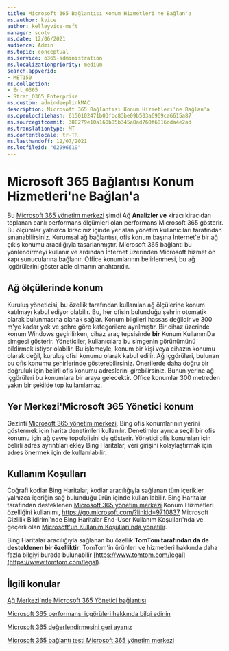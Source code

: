 ```yaml
---
title: Microsoft 365 Bağlantısı Konum Hizmetleri'ne Bağlan'a
ms.author: kvice
author: kelleyvice-msft
manager: scotv
ms.date: 12/06/2021
audience: Admin
ms.topic: conceptual
ms.service: o365-administration
ms.localizationpriority: medium
search.appverid:
- MET150
ms.collection:
- Ent_O365
- Strat_O365_Enterprise
ms.custom: admindeeplinkMAC
description: Microsoft 365 Bağlantısı Konum Hizmetleri'ne Bağlan'a
ms.openlocfilehash: 6150102471b03fbc83be09b503a6969ca6615a87
ms.sourcegitcommit: 388279e10a160b85b345a8ad760f6816dda4e2ad
ms.translationtype: MT
ms.contentlocale: tr-TR
ms.lasthandoff: 12/07/2021
ms.locfileid: "62996619"
---
```

# <a name="microsoft-365-network-connectivity-location-services"></a>Microsoft 365 Bağlantısı Konum Hizmetleri'ne Bağlan'a

Bu <a href="https://go.microsoft.com/fwlink/p/?linkid=2024339" target="_blank">Microsoft 365 yönetim merkezi</a> şimdi Ağ **Analizler ve** kiracı kiracıdan toplanan canlı performans ölçümleri olan performans Microsoft 365 gösterir. Bu ölçümler yalnızca kiracınız içinde yer alan yönetim kullanıcıları tarafından sınanabilirsiniz. Kurumsal ağ bağlantısı, ofis konum başına İnternet'e bir ağ çıkış konumu aracılığıyla tasarlanmıştır. Microsoft 365 bağlantı bu yönlendirmeyi kullanır ve ardından İnternet üzerinden Microsoft hizmet ön kapı sunucularına bağlanır. Office konumlarının belirlenmesi, bu ağ içgörülerini göster able olmanın anahtarıdır.

## <a name="location-in-network-measurements"></a>Ağ ölçülerinde konum

Kuruluş yöneticisi, bu özellik tarafından kullanılan ağ ölçülerine konum katılmayı kabul ediyor olabilir. Bu, her ofisin bulunduğu şehrin otomatik olarak bulunmasına olanak sağlar. Konum bilgileri hassas değildir ve 300 m'ye kadar yok ve şehre göre kategorilere ayrılmıştır. Bir cihaz üzerinde konum Windows geçirilirken, cihaz araç tepsisinde **bir** Konum KullanımDa simgesi gösterir. Yöneticiler, kullanıcılara bu simgenin görünümünü bildirmek istiyor olabilir. Bu işlemeyle, konum bir kişi veya cihazın konumu olarak değil, kuruluş ofisi konumu olarak kabul edilir. Ağ içgörüleri, bulunan bu ofis konumu şehirlerinde gösterebilirsiniz. Önerilerde daha doğru bir doğruluk için belirli ofis konumu adreslerini girebilirsiniz. Bunun yerine ağ içgörüleri bu konumlara bir araya gelecektir. Office konumlar 300 metreden yakın bir şekilde top kullanılamaz.

## <a name="location-in-the-microsoft-365-admin-center"></a>Yer Merkezi'Microsoft 365 Yönetici konum

Gezinti <a href="https://go.microsoft.com/fwlink/p/?linkid=2024339" target="_blank">Microsoft 365 yönetim merkezi</a>, Bing ofis konumlarının yerini göstermek için harita denetimleri kullanılır. Denetimler ayrıca seçili bir ofis konumu için ağ çevre topolojisini de gösterir. Yönetici ofis konumları için belirli adres ayrıntıları ekley Bing Haritalar, veri girişini kolaylaştırmak için adres önermek için de kullanılabilir.

## <a name="terms-of-use"></a>Kullanım Koşulları

Coğrafi kodlar Bing Haritalar, kodlar aracılığıyla sağlanan tüm içerikler yalnızca içeriğin sağ bulunduğu ürün içinde kullanılabilir. Bing Haritalar tarafından desteklenen <a href="https://go.microsoft.com/fwlink/p/?linkid=2024339" target="_blank">Microsoft 365 yönetim merkezi</a> Konum Hizmetleri özelliğini kullanımı,  <https://go.microsoft.com/?linkid=9710837> Microsoft Gizlilik Bildirimi'nde Bing Haritalar End-User Kullanım Koşulları'nda ve geçerli olan [Microsoft'un Kullanım Koşulları'nda yönetilir](https://go.microsoft.com/fwlink/?LinkID=248686).

Bing Haritalar aracılığıyla sağlanan bu özellik **TomTom tarafından da de desteklenen bir özelliktir**. TomTom'in ürünleri ve hizmetleri hakkında daha fazla bilgiyi burada bulunabilir [https://www.tomtom.com/legal](https://www.tomtom.com/legal).

## <a name="related-topics"></a>İlgili konular

[Ağ Merkezi'nde Microsoft 365 Yönetici bağlantısı](office-365-network-mac-perf-overview.md)

[Microsoft 365 performansı içgörüleri hakkında bilgi edinin](office-365-network-mac-perf-insights.md)

[Microsoft 365 değerlendirmesini geri ayanız](office-365-network-mac-perf-score.md)

[Microsoft 365 bağlantı testi Microsoft 365 yönetim merkezi](office-365-network-mac-perf-onboarding-tool.md)
